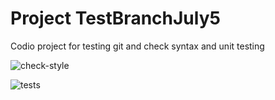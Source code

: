 # Project TestBranchJuly5
Codio project for testing git and check syntax and unit testing

![check-style](https://github.com/DeniseFitz/TestBranchJuly5/actions/workflows/checkstyle.yaml/badge.svg)

![tests](https://github.com/DeniseFitz/TestBranchJuly5/actions/workflows/tests.yaml/badge.svg)

